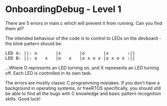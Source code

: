 # OnboardingDebug - Level 1

There are 5 errors in main.c which will prevent it from running. Can you find them all?

The intended behaviour of the code is to control to LEDs on the devboard - the blink pattern should be:
<pre>
LED A: ||: o       |x       |o       |x       :||     
LED B: ||: o   x   |o   x   |o x o x |o x o x :||
</pre>
...Where O represents an LED turning on, and X represents an LED turning off. Each LED is controlled in its own task.

The errors are mostly classic C programming mistakes. If you don't have a background in operating systems, or freeRTOS specifically, you should still be able to find all the bugs with C knowledge and basic pattern recognition skills. Good luck!
